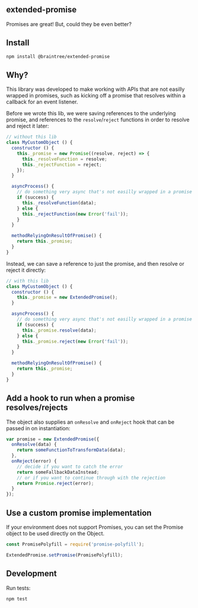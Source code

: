 extended-promise
----------------

Promises are great! But, could they be even better?

## Install

```sh
npm install @braintree/extended-promise
```

## Why?

This library was developed to make working with APIs that are not easilly wrapped in promises, such as kicking off a promise that resolves within a callback for an event listener.

Before we wrote this lib, we were saving references to the underlying promise, and references to the `resolve`/`reject` functions in order to resolve and reject it later:

```js
// without this lib
class MyCustomObject () {
  constructor () {
    this._promise = new Promise((resolve, reject) => {
      this._resolveFunction = resolve;
      this._rejectFunction = reject;
    });
  }

  asyncProcess() {
    // do something very async that's not easilly wrapped in a promise
    if (success) {
      this._resolveFunction(data);
    } else {
      this._rejectFunction(new Error('fail'));
    }
  }

  methodRelyingOnResultOfPromise() {
    return this._promise;
  }
}
```

Instead, we can save a reference to just the promise, and then resolve or reject it directly:

```js
// with this lib
class MyCustomObject () {
  constructor () {
    this._promise = new ExtendedPromise();
  }

  asyncProcess() {
    // do something very async that's not easilly wrapped in a promise
    if (success) {
      this._promise.resolve(data);
    } else {
      this._promise.reject(new Error('fail'));
    }
  }

  methodRelyingOnResultOfPromise() {
    return this._promise;
  }
}
```

## Add a hook to run when a promise resolves/rejects

The object also supplies an `onResolve` and `onReject` hook that can be passed in on instantiation:

```js
var promise = new ExtendedPromise({
  onResolve(data) {
    return someFunctionToTransformData(data);
  },
  onReject(error) {
    // decide if you want to catch the error
    return someFallbackDataInstead;
    // or if you want to continue through with the rejection
    return Promise.reject(error);
  }
});
```

## Use a custom promise implementation

If your environment does not support Promises, you can set the Promise object to be used directly on the Object.

```js
const PromisePolyfill = require('promise-polyfill');

ExtendedPromise.setPromise(PromisePolyfill);
```

## Development

Run tests:

```sh
npm test
```

